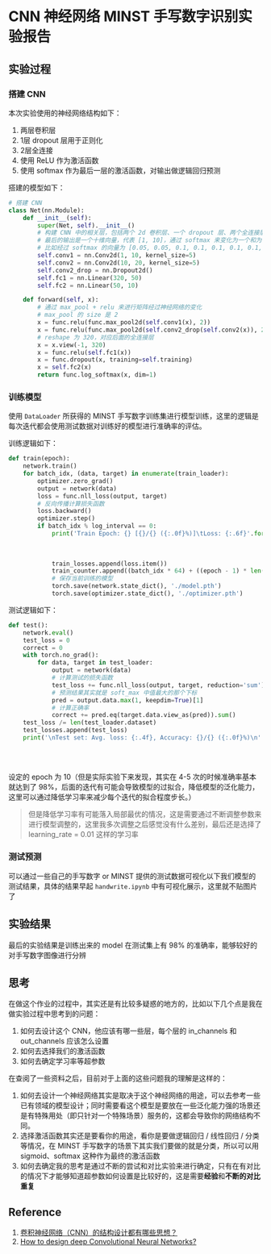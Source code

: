 # CNN 神经网络 MINST 手写数字识别实验报告

## 实验过程

### 搭建 CNN

本次实验使用的神经网络结构如下：

1. 两层卷积层
2. 1层 dropout 层用于正则化
3. 2层全连接
4. 使用 ReLU 作为激活函数
5. 使用 softmax 作为最后一层的激活函数，对输出做逻辑回归预测

搭建的模型如下：

```python
# 搭建 CNN
class Net(nn.Module):
    def __init__(self):
        super(Net, self).__init__()
        # 构建 CNN 中的相关层，包括两个 2d 卷积层、一个 dropout 层、两个全连接层
        # 最后的输出是一个十维向量，代表 [1, 10]，通过 softmax 来变化为一个和为 1 的向量，其中值最大的就是我们识别的结果
        # 比如经过 softmax 的向量为 [0.05, 0.05, 0.1, 0.1, 0.1, 0.1, 0.1, 0.1, 0.1, 0.2]。则识别结果为 9
        self.conv1 = nn.Conv2d(1, 10, kernel_size=5)
        self.conv2 = nn.Conv2d(10, 20, kernel_size=5)
        self.conv2_drop = nn.Dropout2d()
        self.fc1 = nn.Linear(320, 50)
        self.fc2 = nn.Linear(50, 10)

    def forward(self, x):
        # 通过 max_pool + relu 来进行矩阵经过神经网络的变化
        # max_pool 的 size 是 2
        x = func.relu(func.max_pool2d(self.conv1(x), 2))
        x = func.relu(func.max_pool2d(self.conv2_drop(self.conv2(x)), 2))
        # reshape 为 320，对应后面的全连接层
        x = x.view(-1, 320)
        x = func.relu(self.fc1(x))
        x = func.dropout(x, training=self.training)
        x = self.fc2(x)
        return func.log_softmax(x, dim=1)
```

###  训练模型

使用 `DataLoader` 所获得的 MINST 手写数字训练集进行模型训练，这里的逻辑是每次迭代都会使用测试数据对训练好的模型进行准确率的评估。

训练逻辑如下：

```python
def train(epoch):
    network.train()
    for batch_idx, (data, target) in enumerate(train_loader):
        optimizer.zero_grad()
        output = network(data)
        loss = func.nll_loss(output, target)
        # 反向传播计算损失函数
        loss.backward()
        optimizer.step()
        if batch_idx % log_interval == 0:
            print('Train Epoch: {} [{}/{} ({:.0f}%)]\tLoss: {:.6f}'.format(epoch, batch_idx * len(data),
                                                                           len(train_loader.dataset),
                                                                           100. * batch_idx / len(train_loader),
                                                                           loss.item()))
            train_losses.append(loss.item())
            train_counter.append((batch_idx * 64) + ((epoch - 1) * len(train_loader.dataset)))
            # 保存当前训练的模型
            torch.save(network.state_dict(), './model.pth')
            torch.save(optimizer.state_dict(), './optimizer.pth')
```

测试逻辑如下：

```python
def test():
    network.eval()
    test_loss = 0
    correct = 0
    with torch.no_grad():
        for data, target in test_loader:
            output = network(data)
            # 计算测试的损失函数
            test_loss += func.nll_loss(output, target, reduction='sum').item()
            # 预测结果其实就是 soft_max 中值最大的那个下标
            pred = output.data.max(1, keepdim=True)[1]
            # 计算正确率
            correct += pred.eq(target.data.view_as(pred)).sum()
    test_loss /= len(test_loader.dataset)
    test_losses.append(test_loss)
    print('\nTest set: Avg. loss: {:.4f}, Accuracy: {}/{} ({:.0f}%)\n'.format(test_loss, correct,
                                                                              len(test_loader.dataset),
                                                                              100. * correct / len(
                                                                                  test_loader.dataset)))
```

设定的 epoch 为 10（但是实际实验下来发现，其实在 4-5 次的时候准确率基本就达到了 98%，后面的迭代有可能会导致模型的过拟合，降低模型的泛化能力，这里可以通过降低学习率来减少每个迭代的拟合程度步长。）

> 但是降低学习率有可能落入局部最优的情况，这是需要通过不断调整参数来进行模型调整的，这里我多次调整之后感觉没有什么差别，最后还是选择了 learning_rate = 0.01 这样的学习率

### 测试预测

可以通过一些自己的手写数字 or MINST 提供的测试数据可视化以下我们模型的测试结果，具体的结果早起 `handwrite.ipynb` 中有可视化展示，这里就不贴图片了

## 实验结果

最后的实验结果是训练出来的 model 在测试集上有 98% 的准确率，能够较好的对手写数字图像进行分辨

## 思考

在做这个作业的过程中，其实还是有比较多疑惑的地方的，比如以下几个点是我在做实验过程中思考到的问题：

1. 如何去设计这个 CNN，他应该有哪一些层，每个层的 in_channels 和 out_channels 应该怎么设置
2. 如何去选择我们的激活函数
3. 如何去确定学习率等超参数

在查阅了一些资料之后，目前对于上面的这些问题我的理解是这样的：

1. 如何去设计一个神经网络其实是取决于这个神经网络的用途，可以去参考一些已有领域的模型设计；同时需要看这个模型是要放在一些泛化能力强的场景还是有特殊用处（即只针对一个特殊场景）服务的，这都会导致你的网络结构不同。
2. 选择激活函数其实还是要看你的用途，看你是要做逻辑回归 / 线性回归 / 分类等情况，在 MINST 手写数字的场景下其实我们要做的就是分类，所以可以用 sigmoid、softmax 这种作为最终的激活函数
3. 如何去确定我的思考是通过不断的尝试和对比实验来进行确定，只有在有对比的情况下才能够知道超参数如何设置是比较好的，这是需要**经验**和**不断的对比重复**

## Reference

1. [卷积神经网络（CNN）的结构设计都有哪些思想？](https://www.zhihu.com/question/312556066/answer/600228264)
2. [How to design deep Convolutional Neural Networks?](https://www.baeldung.com/cs/deep-cnn-design)